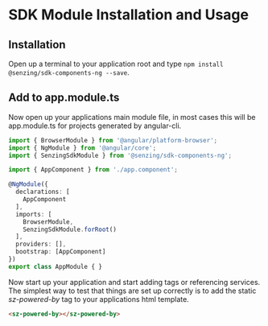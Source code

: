# SDK Module Installation and Usage

## Installation

Open up a terminal to your application root and type `npm install @senzing/sdk-components-ng --save`.

## Add to app.module.ts

Now open up your applications main module file, in most cases this will be app.module.ts for projects generated by angular-cli.

```typescript
import { BrowserModule } from '@angular/platform-browser';
import { NgModule } from '@angular/core';
import { SenzingSdkModule } from '@senzing/sdk-components-ng';

import { AppComponent } from './app.component';

@NgModule({
  declarations: [
    AppComponent
  ],
  imports: [
    BrowserModule,
    SenzingSdkModule.forRoot()
  ],
  providers: [],
  bootstrap: [AppComponent]
})
export class AppModule { }
```

Now start up your application and start adding tags or referencing services. The simplest
 way to test that things are set up correctly is to add the static *sz-powered-by* tag
 to your applications html template.

```html
<sz-powered-by></sz-powered-by>
```
